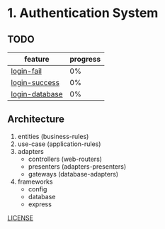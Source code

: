 # 1. Authentication System

## TODO

| feature                                           | progress |
| ------------------------------------------------- | -------- |
| [login-fail](doc/auth/login-fail-flow.md)         | 0%       |
| [login-success](doc/auth/login-success-flow.md)   | 0%       |
| [login-database](doc/auth/login-database-guid.md) | 0%       |

## Architecture

1. entities (business-rules)
2. use-case (application-rules)
3. adapters
   - controllers (web-routers)
   - presenters (adapters-presenters)
   - gateways (database-adapters)
4. frameworks
   - config
   - database
   - express

[LICENSE](LICENSE)
